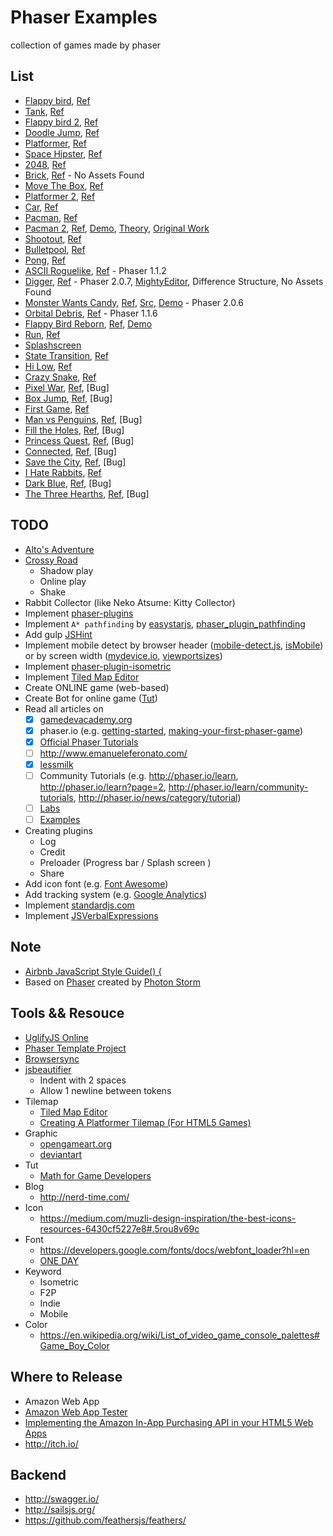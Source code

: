 # Phaser Examples

collection of games made by phaser

## List
- [Flappy bird](http://jojoee.github.io/phaser-examples/flappy-bird/), [Ref](https://developer.amazon.com/public/community/post/Tx1NQ9QEA4MWGTY/Intro-To-Phaser-Part-1-Setting-Up-Your-Dev-Environment-and-Phaser)
- [Tank](http://jojoee.github.io/phaser-examples/tank/), [Ref](http://phaser.io/tutorials/coding-tips-002/)
- [Flappy bird 2](http://jojoee.github.io/phaser-examples/flappy-bird-2/), [Ref](http://blog.lessmilk.com/how-to-make-flappy-bird-in-html5-2/)
- [Doodle Jump](http://jojoee.github.io/phaser-examples/doodle-jump/), [Ref](http://phaser.io/tutorials/coding-tips-003/)
- [Platformer](http://jojoee.github.io/phaser-examples/platformer/), [Ref](http://phaser.io/tutorials/making-your-first-phaser-game/index)
- [Space Hipster](http://jojoee.github.io/phaser-examples/space-hipster/), [Ref](https://gamedevacademy.org/html5-phaser-tutorial-spacehipster-a-space-exploration-game/)
- [2048](http://jojoee.github.io/phaser-examples/2048/), [Ref](http://www.emanueleferonato.com/2014/04/04/how-to-create-a-complete-html5-2048-game-with-phaser)
- [Brick](http://jojoee.github.io/phaser-examples/brick/), [Ref](http://dailyjs.com/2014/09/16/phaser-tutorial/) - No Assets Found
- [Move The Box](http://jojoee.github.io/phaser-examples/move-the-box/), [Ref](http://www.emanueleferonato.com/2014/11/13/html5-swipe-controlled-sokoban-game-made-with-phaser)
- [Platformer 2](http://jojoee.github.io/phaser-examples/platformer-2/), [Ref](http://phaser.io/tutorials/coding-tips-004)
- [Car](http://jojoee.github.io/phaser-examples/car/), [Ref](http://phaser.io/tutorials/coding-tips-005)
- [Pacman](http://jojoee.github.io/phaser-examples/pacman/), [Ref](http://phaser.io/tutorials/coding-tips-005)
- [Pacman 2](http://jojoee.github.io/phaser-examples/pacman/), [Ref](https://github.com/plissken2013es/phaserPacmanClone), [Demo](http://luisquin.com/lq/phaserPacman/index.html), [Theory](http://gameinternals.com/post/2072558330/understanding-pac-man-ghost-behavior), [Original Work](http://phaser.io/tutorials/coding-tips-005)
- [Shootout](http://jojoee.github.io/phaser-examples/shootout/), [Ref](http://phaser.io/tutorials/coding-tips-006)
- [Bulletpool](http://jojoee.github.io/phaser-examples/bulletpool/), [Ref](http://phaser.io/tutorials/coding-tips-007)
- [Pong](http://jojoee.github.io/phaser-examples/pong/), [Ref](https://github.com/zekechan/phaser-html5-tutorial-pong)
- [ASCII Roguelike](http://jojoee.github.io/phaser-examples/ascii-roguelike/), [Ref](http://gamedevelopment.tutsplus.com/tutorials/how-to-make-your-first-roguelike--gamedev-13677) - Phaser 1.1.2
- [Digger](http://jojoee.github.io/phaser-examples/digger/), [Ref](https://gamedevacademy.org/make-a-quick-phaser-compatible-game-using-mightyeditor/) - Phaser 2.0.7, [MightyEditor](http://mightyfingers.com/), Difference Structure, No Assets Found
- [Monster Wants Candy](http://jojoee.github.io/phaser-examples/monster-wants-candy/), [Ref](http://gamedevelopment.tutsplus.com/tutorials/getting-started-with-phaser-building-monster-wants-candy--cms-21723), [Src](https://github.com/tutsplus/Monster-Wants-Candy-demo), [Demo](http://candy.enclavegames.com/) - Phaser 2.0.6
- [Orbital Debris](http://jojoee.github.io/phaser-examples/orbital-debris/), [Ref](http://www.allworkallplay.org/blog/orbital-debris-making-an-html5-game-with-phaser) - Phaser 1.1.6
- [Flappy Bird Reborn](http://jojoee.github.io/phaser-examples/flappy-bird-reborn/), [Ref](https://github.com/codevinsky/flappy-bird-reborn), [Demo](http://flappy-bird-reborn.herokuapp.com/)
- [Run](http://jojoee.github.io/phaser-examples/run/), [Ref](http://www.lessmilk.com/games/1/)
- [Splashscreen](http://jojoee.github.io/phaser-examples/splashscreen/)
- [State Transition](http://jojoee.github.io/phaser-examples/state-transition/), [Ref](https://github.com/aaccurso/phaser-state-transition-plugin)
- [Hi Low](http://jojoee.github.io/phaser-examples/hi-low/), [Ref](http://www.emanueleferonato.com/2014/08/28/phaser-tutorial-understanding-phaser-states/)
- [Crazy Snake](http://jojoee.github.io/phaser-examples/crazy-snake/), [Ref](http://www.lessmilk.com/games/12/)
- [Pixel War](http://jojoee.github.io/phaser-examples/pixel-war/), [Ref](http://www.lessmilk.com/games/2/), [Bug]
- [Box Jump](http://jojoee.github.io/phaser-examples/box-jump/), [Ref](http://www.lessmilk.com/games/3/), [Bug]
- [First Game](http://jojoee.github.io/phaser-examples/first-game/), [Ref](http://phaser.io/tutorials/making-your-first-phaser-game)
- [Man vs Penguins](http://jojoee.github.io/phaser-examples/man-vs-penguins/), [Ref](http://www.lessmilk.com/games/4/), [Bug]
- [Fill the Holes](http://jojoee.github.io/phaser-examples/fill-the-holes/), [Ref](http://www.lessmilk.com/games/5/), [Bug]
- [Princess Quest](http://jojoee.github.io/phaser-examples/princess-quest/), [Ref](http://www.lessmilk.com/games/6/), [Bug]
- [Connected](http://jojoee.github.io/phaser-examples/connected/), [Ref](http://www.lessmilk.com/games/7/), [Bug]
- [Save the City](http://jojoee.github.io/phaser-examples/save-the-city/), [Ref](http://www.lessmilk.com/games/8/), [Bug]
- [I Hate Rabbits](http://jojoee.github.io/phaser-examples/i-hate-rabbits/), [Ref](http://www.lessmilk.com/games/9/)
- [Dark Blue](http://jojoee.github.io/phaser-examples/dark-blue/), [Ref](http://www.lessmilk.com/games/10/), [Bug]
- [The Three Hearths](http://jojoee.github.io/phaser-examples/the-three-hearths/), [Ref](http://www.lessmilk.com/games/11/), [Bug]

## TODO
- [Alto's Adventure](http://altosadventure.com/)
- [Crossy Road](https://play.google.com/store/apps/details?id=com.yodo1.crossyroad&hl=en)
  - Shadow play
  - Online play
  - Shake
- Rabbit Collector (like Neko Atsume: Kitty Collector)
- Implement [phaser-plugins](https://github.com/photonstorm/phaser-plugins)
- Implement `A* pathfinding` by [easystarjs](https://github.com/prettymuchbryce/easystarjs), [phaser_plugin_pathfinding](https://github.com/appsbu-de/phaser_plugin_pathfinding)
- Add gulp [JSHint](http://jshint.com/)
- Implement mobile detect by browser header ([mobile-detect.js](https://github.com/hgoebl/mobile-detect.js), [isMobile](https://github.com/kaimallea/isMobile)) or by screen width ([mydevice.io](http://mydevice.io/devices/), [viewportsizes](http://viewportsizes.com/))
- Implement [phaser-plugin-isometric](http://www.rotates.org/phaser/iso/)
- Implement [Tiled Map Editor](http://www.mapeditor.org/)
- Create ONLINE game (web-based)
- Create Bot for online game ([Tut](http://www.loskutoff.com/blog/writing-a-bot-for-online-browser-game-with-phantomjs))
- Read all articles on
  - [x] [gamedevacademy.org](https://gamedevacademy.org/category/tutorials/)
  - [x] phaser.io (e.g. [getting-started](http://phaser.io/tutorials/getting-started), [making-your-first-phaser-game](http://phaser.io/tutorials/making-your-first-phaser-game))
  - [x] [Official Phaser Tutorials](http://phaser.io/learn/official-tutorials)
  - [ ] http://www.emanueleferonato.com/
  - [x] [lessmilk](http://www.lessmilk.com/phaser-tutorial/)
  - [ ] Community Tutorials (e.g. http://phaser.io/learn, http://phaser.io/learn?page=2, http://phaser.io/learn/community-tutorials, http://phaser.io/news/category/tutorial)
  - [ ] [Labs](http://phaser.io/labs)
  - [ ] [Examples](http://phaser.io/examples)
- Creating plugins
  - Log
  - Credit
  - Preloader (Progress bar / Splash screen )
  - Share
- Add icon font (e.g. [Font Awesome](https://fortawesome.github.io/Font-Awesome/))
- Add tracking system (e.g. [Google Analytics](http://www.google.com/analytics/))
- Implement [standardjs.com](https://github.com/feross/standard)
- Implement [JSVerbalExpressions](https://github.com/VerbalExpressions/JSVerbalExpressions)

## Note
- [Airbnb JavaScript Style Guide() {](https://github.com/airbnb/javascript)
- Based on [Phaser](http://phaser.io/) created by [Photon Storm](http://www.photonstorm.com/)

## Tools && Resouce
- [UglifyJS Online](https://skalman.github.io/UglifyJS-online/)
- [Phaser Template Project](https://github.com/gamecook/phaser-project-template)
- [Browsersync](https://www.browsersync.io/docs/options/)
- [jsbeautifier](http://jsbeautifier.org/)
  - Indent with 2 spaces
  - Allow 1 newline between tokens
- Tilemap
  - [Tiled Map Editor](http://www.mapeditor.org/)
  - [Creating A Platformer Tilemap (For HTML5 Games)](http://hovercraft.ie/creating-a-platformer-tilemap-for-html5-games/)
- Graphic
  - [opengameart.org](http://opengameart.org/)
  - [deviantart](http://www.deviantart.com/)
- Tut
  - [Math for Game Developers](https://www.youtube.com/playlist?list=PLW3Zl3wyJwWOpdhYedlD-yCB7WQoHf-My)
- Blog
  - http://nerd-time.com/
- Icon
  - https://medium.com/muzli-design-inspiration/the-best-icons-resources-6430cf5227e8#.5rou8v69c
- Font
  - https://developers.google.com/fonts/docs/webfont_loader?hl=en
  - [ONE DAY](https://www.behance.net/gallery/23792563/ONE-DAY-Free-Font)
- Keyword
  - Isometric
  - F2P
  - Indie
  - Mobile
- Color
  - https://en.wikipedia.org/wiki/List_of_video_game_console_palettes#Game_Boy_Color

## Where to Release
- Amazon Web App
- [Amazon Web App Tester](http://www.amazon.com/gp/product/B00DZ3I1W8)
- [Implementing the Amazon In-App Purchasing API in your HTML5 Web Apps](https://developer.amazon.com/appsandservices/community/post/Tx3LQBBJRUYE58P/Implementing-the-Amazon-In-App-Purchasing-API-in-your-HTML5-Web-Apps.html)
- http://itch.io/

## Backend
- http://swagger.io/
- http://sailsjs.org/
- https://github.com/feathersjs/feathers/
